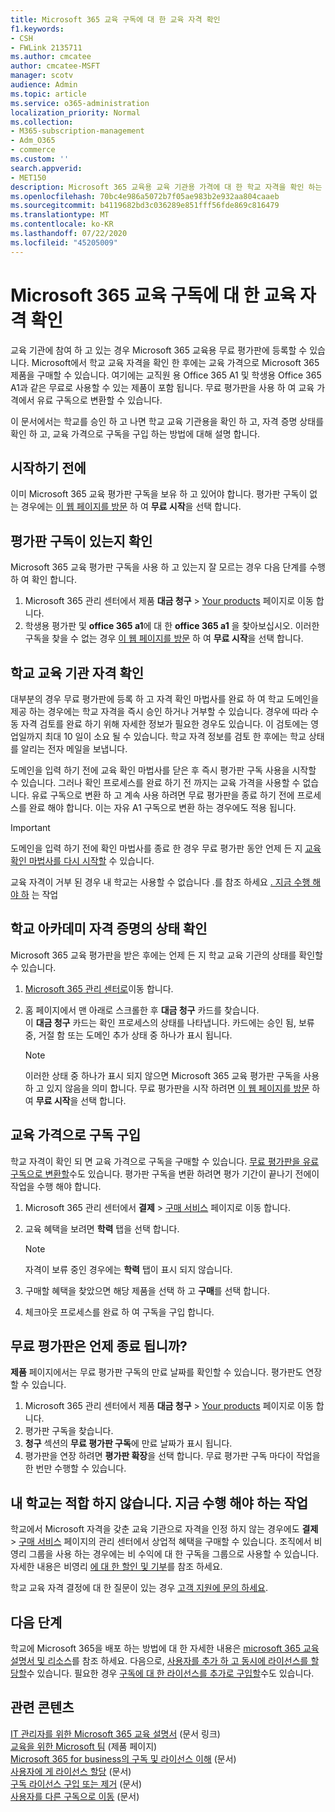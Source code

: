 ```yaml
---
title: Microsoft 365 교육 구독에 대 한 교육 자격 확인
f1.keywords:
- CSH
- FWLink 2135711
ms.author: cmcatee
author: cmcatee-MSFT
manager: scotv
audience: Admin
ms.topic: article
ms.service: o365-administration
localization_priority: Normal
ms.collection:
- M365-subscription-management
- Adm_O365
- commerce
ms.custom: ''
search.appverid:
- MET150
description: Microsoft 365 교육용 교육 기관용 가격에 대 한 학교 자격을 확인 하는 방법을 알아봅니다.
ms.openlocfilehash: 70bc4e986a5072b7f05ae983b2e932aa804caaeb
ms.sourcegitcommit: b4119682bd3c036289e851fff56fde869c816479
ms.translationtype: MT
ms.contentlocale: ko-KR
ms.lasthandoff: 07/22/2020
ms.locfileid: "45205009"
---
```

# <a name="verify-academic-eligibility-for-microsoft-365-education-subscriptions"></a>Microsoft 365 교육 구독에 대 한 교육 자격 확인

교육 기관에 참여 하 고 있는 경우 Microsoft 365 교육용 무료 평가판에 등록할 수 있습니다. Microsoft에서 학교 교육 자격을 확인 한 후에는 교육 가격으로 Microsoft 365 제품을 구매할 수 있습니다. 여기에는 교직원 용 Office 365 A1 및 학생용 Office 365 A1과 같은 무료로 사용할 수 있는 제품이 포함 됩니다. 무료 평가판을 사용 하 여 교육 가격에서 유료 구독으로 변환할 수 있습니다.

이 문서에서는 학교를 승인 하 고 나면 학교 교육 기관용을 확인 하 고, 자격 증명 상태를 확인 하 고, 교육 가격으로 구독을 구입 하는 방법에 대해 설명 합니다.

## <a name="before-you-begin"></a>시작하기 전에

이미 Microsoft 365 교육 평가판 구독을 보유 하 고 있어야 합니다. 평가판 구독이 없는 경우에는 [이 웹 페이지를 방문](https://www.microsoft.com/microsoft-365/academic/compare-office-365-education-plans?activetab=tab%3aprimaryr1) 하 여 **무료 시작**을 선택 합니다.

## <a name="verify-that-you-have-a-trial-subscription"></a>평가판 구독이 있는지 확인

Microsoft 365 교육 평가판 구독을 사용 하 고 있는지 잘 모르는 경우 다음 단계를 수행 하 여 확인 합니다.

1. Microsoft 365 관리 센터에서 제품 **대금 청구** \> <a href="https://go.microsoft.com/fwlink/p/?linkid=842054" target="_blank">Your products</a> 페이지로 이동 합니다.
2. 학생용 평가판 및 **office 365 a1**에 대 한 **office 365 a1** 을 찾아보십시오. 이러한 구독을 찾을 수 없는 경우 [이 웹 페이지를 방문](https://www.microsoft.com/microsoft-365/academic/compare-office-365-education-plans?activetab=tab%3aprimaryr1) 하 여 **무료 시작**을 선택 합니다.

## <a name="verify-your-schools-academic-eligibility"></a>학교 교육 기관 자격 확인

대부분의 경우 무료 평가판에 등록 하 고 자격 확인 마법사를 완료 하 여 학교 도메인을 제공 하는 경우에는 학교 자격을 즉시 승인 하거나 거부할 수 있습니다. 경우에 따라 수동 자격 검토를 완료 하기 위해 자세한 정보가 필요한 경우도 있습니다. 이 검토에는 영업일까지 최대 10 일이 소요 될 수 있습니다. 학교 자격 정보를 검토 한 후에는 학교 상태를 알리는 전자 메일을 보냅니다.

도메인을 입력 하기 전에 교육 확인 마법사를 닫은 후 즉시 평가판 구독 사용을 시작할 수 있습니다. 그러나 확인 프로세스를 완료 하기 전 까지는 교육 가격을 사용할 수 없습니다. 유료 구독으로 변환 하 고 계속 사용 하려면 무료 평가판을 종료 하기 전에 프로세스를 완료 해야 합니다. 이는 자유 A1 구독으로 변환 하는 경우에도 적용 됩니다.

> [!IMPORTANT]
> 도메인을 입력 하기 전에 확인 마법사를 종료 한 경우 무료 평가판 동안 언제 든 지 [교육 확인 마법사를 다시 시작할](https://go.microsoft.com/fwlink/p/?linkid=2135255) 수 있습니다.

교육 자격이 거부 된 경우 내 학교는 사용할 수 없습니다 .를 참조 하세요 [. 지금 수행 해야 하](#my-school-isnt-eligible-what-do-i-do-now) 는 작업

## <a name="check-the-status-of-your-schools-academic-eligibility"></a>학교 아카데미 자격 증명의 상태 확인

Microsoft 365 교육 평가판을 받은 후에는 언제 든 지 학교 교육 기관의 상태를 확인할 수 있습니다.

1. [Microsoft 365 관리 센터로](https://go.microsoft.com/fwlink/p/?linkid=2024339)이동 합니다.
2. 홈 페이지에서 맨 아래로 스크롤한 후 **대금 청구** 카드를 찾습니다. \
    이 **대금 청구** 카드는 확인 프로세스의 상태를 나타냅니다. 카드에는 승인 됨, 보류 중, 거절 함 또는 도메인 추가 상태 중 하나가 표시 됩니다.

    > [!NOTE]
    > 이러한 상태 중 하나가 표시 되지 않으면 Microsoft 365 교육 평가판 구독을 사용 하 고 있지 않음을 의미 합니다. 무료 평가판을 시작 하려면 [이 웹 페이지를 방문](https://www.microsoft.com/microsoft-365/academic/compare-office-365-education-plans?activetab=tab%3aprimaryr1) 하 여 **무료 시작**을 선택 합니다.

## <a name="buy-subscriptions-at-academic-prices"></a>교육 가격으로 구독 구입

학교 자격이 확인 되 면 교육 가격으로 구독을 구매할 수 있습니다. [무료 평가판을 유료 구독으로 변환할](https://docs.microsoft.com/microsoft-365/commerce/buy-a-subscription-from-your-free-trial)수도 있습니다. 평가판 구독을 변환 하려면 평가 기간이 끝나기 전에이 작업을 수행 해야 합니다.

1. Microsoft 365 관리 센터에서 **결제** \> <a href="https://go.microsoft.com/fwlink/p/?linkid=868433" target="_blank">구매 서비스</a> 페이지로 이동 합니다.
2. 교육 혜택을 보려면 **학력** 탭을 선택 합니다.

    > [!NOTE]
    > 자격이 보류 중인 경우에는 **학력** 탭이 표시 되지 않습니다.

3. 구매할 혜택을 찾았으면 해당 제품을 선택 하 고 **구매**를 선택 합니다.
4. 체크아웃 프로세스를 완료 하 여 구독을 구입 합니다.

## <a name="when-does-my-free-trial-end"></a>무료 평가판은 언제 종료 됩니까?

**제품** 페이지에서는 무료 평가판 구독의 만료 날짜를 확인할 수 있습니다. 평가판도 연장할 수 있습니다.

1. Microsoft 365 관리 센터에서 제품 **대금 청구** \> <a href="https://go.microsoft.com/fwlink/p/?linkid=842054" target="_blank">Your products</a> 페이지로 이동 합니다.
2. 평가판 구독을 찾습니다.
3. **청구** 섹션의 **무료 평가판 구독**에 만료 날짜가 표시 됩니다.
4. 평가판을 연장 하려면 **평가판 확장**을 선택 합니다. 무료 평가판 구독 마다이 작업을 한 번만 수행할 수 있습니다.

## <a name="my-school-isnt-eligible-what-do-i-do-now"></a>내 학교는 적합 하지 않습니다. 지금 수행 해야 하는 작업

학교에서 Microsoft 자격을 갖춘 교육 기관으로 자격을 인정 하지 않는 경우에도 **결제** \> <a href="https://go.microsoft.com/fwlink/p/?linkid=868433" target="_blank">구매 서비스</a> 페이지의 관리 센터에서 상업적 혜택을 구매할 수 있습니다. 조직에서 비영리 그룹을 사용 하는 경우에는 비 수익에 대 한 구독을 그룹으로 사용할 수 있습니다. 자세한 내용은 비영리 [에 대 한 할인 및 기부](https://www.microsoft.com/nonprofits/eligibility)를 참조 하세요.

학교 교육 자격 결정에 대 한 질문이 있는 경우 [고객 지원에 문의 하세요](../../admin/contact-support-for-business-products.md).

## <a name="next-steps"></a>다음 단계

학교에 Microsoft 365을 배포 하는 방법에 대 한 자세한 내용은 [microsoft 365 교육 설명서 및 리소스](https://docs.microsoft.com/microsoft-365/education/deploy/)를 참조 하세요. 다음으로, [사용자를 추가 하 고 동시에 라이선스를 할당할](../../admin/add-users/add-users.md)수 있습니다. 필요한 경우 [구독에 대 한 라이선스를 추가로 구입할](../licenses/buy-licenses.md)수도 있습니다.

## <a name="related-content"></a>관련 콘텐츠

[IT 관리자를 위한 Microsoft 365 교육 설명서](https://docs.microsoft.com/education/itadmins) (문서 링크) \
[교육을 위한 Microsoft 팀](https://microsoft.com/education/products/teams/default.aspx) (제품 페이지) \
[Microsoft 365 for business의 구독 및 라이선스 이해](../licenses/subscriptions-and-licenses.md) (문서) \
[사용자에 게 라이선스 할당](../../admin/manage/assign-licenses-to-users.md) (문서) \
[구독 라이선스 구입 또는 제거](../licenses/buy-licenses.md) (문서) \
[사용자를 다른 구독으로 이동](move-users-different-subscription.md) (문서)
